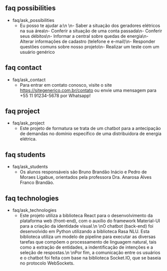 ## faq possibilities
* faq/ask_possibilities
  - Eu posso te ajudar a:\n \n-  Saber a situação dos geradores elétricos na sua área\n-  Conferir a situação de uma conta passada\n-  Conferir seus débitos\n-  Informar a central sobre quedas de energia\n-  Alterar informações de cadastro (telefone e e-mail)\n-  Responder questões comuns sobre nosso projeto\n-  Realizar um teste com um usuário genérico

## faq contact
* faq/ask_contact
  - Para entrar em contato conosco, visite o site https://sitegenerico.com.br/contato ou envie uma mensagem para +55 11 91234-5678 por Whatsapp!

## faq project
* faq/ask_project
  - Este projeto de formatura se trata de um chatbot para a antecipação de demandas no domínio específico de uma distribuidora de energia elétrica.

## faq students
* faq/ask_students
  - Os alunos responsáveis são Bruno Brandão Inácio e Pedro de Moraes Ligabue, orientados pela professora Dra. Anarosa Alves Franco Brandão.
  
## faq technologies
* faq/ask_technologies
  - Este projeto utiliza a biblioteca React para o desenvolvimento da plataforma web (front-end), com o auxílio do framework Material-UI para a criação da identidade visual.\n \nO chatbot (back-end) foi desenvolvido em Python utilizando a biblioteca Rasa NLU. Esta biblioteca utiliza um modelo de pipeline para executar as diversas tarefas que compõem o processamento de linguagem natural, tais como a extração de entidades, a indentificação de intenções e a seleção de respostas.\n \nPor fim, a comunicação entre os usuários e o chatbot foi feita com base na biblioteca Socket.IO, que se baseia no protocolo WebSockets.
